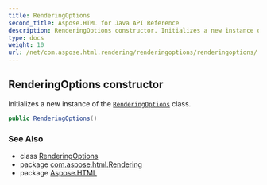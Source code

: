 ```yaml
---
title: RenderingOptions
second_title: Aspose.HTML for Java API Reference
description: RenderingOptions constructor. Initializes a new instance of the RenderingOptions class
type: docs
weight: 10
url: /net/com.aspose.html.rendering/renderingoptions/renderingoptions/
---
```

## RenderingOptions constructor

Initializes a new instance of the [`RenderingOptions`](../) class.

```java
public RenderingOptions()
```

### See Also

* class [RenderingOptions](../)
* package [com.aspose.html.Rendering](../../renderingoptions/)
* package [Aspose.HTML](../../../)
